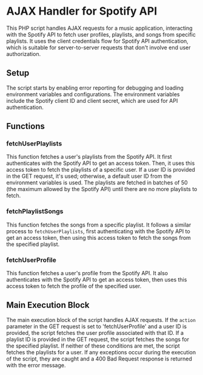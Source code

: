 # AJAX Handler for Spotify API

This PHP script handles AJAX requests for a music application, interacting with the Spotify API to fetch user profiles, playlists, and songs from specific playlists. It uses the client credentials flow for Spotify API authentication, which is suitable for server-to-server requests that don't involve end user authorization.

## Setup

The script starts by enabling error reporting for debugging and loading environment variables and configurations. The environment variables include the Spotify client ID and client secret, which are used for API authentication.

## Functions

### fetchUserPlaylists

This function fetches a user's playlists from the Spotify API. It first authenticates with the Spotify API to get an access token. Then, it uses this access token to fetch the playlists of a specific user. If a user ID is provided in the GET request, it's used; otherwise, a default user ID from the environment variables is used. The playlists are fetched in batches of 50 (the maximum allowed by the Spotify API) until there are no more playlists to fetch.

### fetchPlaylistSongs

This function fetches the songs from a specific playlist. It follows a similar process to `fetchUserPlaylists`, first authenticating with the Spotify API to get an access token, then using this access token to fetch the songs from the specified playlist.

### fetchUserProfile

This function fetches a user's profile from the Spotify API. It also authenticates with the Spotify API to get an access token, then uses this access token to fetch the profile of the specified user.

## Main Execution Block

The main execution block of the script handles AJAX requests. If the `action` parameter in the GET request is set to 'fetchUserProfile' and a user ID is provided, the script fetches the user profile associated with that ID. If a playlist ID is provided in the GET request, the script fetches the songs for the specified playlist. If neither of these conditions are met, the script fetches the playlists for a user. If any exceptions occur during the execution of the script, they are caught and a 400 Bad Request response is returned with the error message.